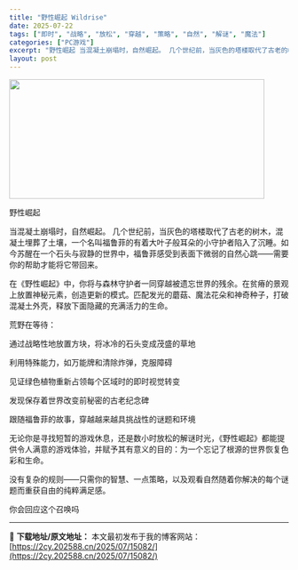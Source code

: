 ```yaml
---
title: "野性崛起 Wildrise"
date: 2025-07-22
tags: ["即时", "战略", "放松", "穿越", "策略", "自然", "解谜", "魔法"]
categories: ["PC游戏"]
excerpt: "野性崛起 当混凝土崩塌时，自然崛起。 几个世纪前，当灰色的塔楼取代了古老的树木，混凝土埋葬了土壤，一个名叫福鲁菲的有着大叶子般耳朵的小守护者陷入了沉睡。如今苏醒在一个石头与寂静的世界中，福鲁菲感受到表面下微弱的自然心跳——需要你的帮助才能将它带回来。 在《野性崛起》中，你将与森林守护者一同穿越被遗忘&hellip;"
layout: post
---
```


<img class="aligncenter size-full wp-image-15059" src="https://2cy.202588.cn/wp-content/uploads/2025/07/2025072212490650.webp" alt="" width="460" height="215" />

野性崛起

当混凝土崩塌时，自然崛起。 几个世纪前，当灰色的塔楼取代了古老的树木，混凝土埋葬了土壤，一个名叫福鲁菲的有着大叶子般耳朵的小守护者陷入了沉睡。如今苏醒在一个石头与寂静的世界中，福鲁菲感受到表面下微弱的自然心跳——需要你的帮助才能将它带回来。

在《野性崛起》中，你将与森林守护者一同穿越被遗忘世界的残余。在贫瘠的景观上放置神秘元素，创造更新的模式。匹配发光的蘑菇、魔法花朵和神奇种子，打破混凝土外壳，释放下面隐藏的充满活力的生命。

荒野在等待：

通过战略性地放置方块，将冰冷的石头变成茂盛的草地

利用特殊能力，如万能牌和清除炸弹，克服障碍

见证绿色植物重新占领每个区域时的即时视觉转变

发现保存着世界改变前秘密的古老纪念碑

跟随福鲁菲的故事，穿越越来越具挑战性的谜题和环境

无论你是寻找短暂的游戏休息，还是数小时放松的解谜时光，《野性崛起》都能提供令人满意的游戏体验，并赋予其有意义的目的：为一个忘记了根源的世界恢复色彩和生命。

没有复杂的规则——只需你的智慧、一点策略，以及观看自然随着你解决的每个谜题而重获自由的纯粹满足感。

你会回应这个召唤吗

---
📖 **下载地址/原文地址：** 本文最初发布于我的博客网站：[https://2cy.202588.cn/2025/07/15082/](https://2cy.202588.cn/2025/07/15082/)
